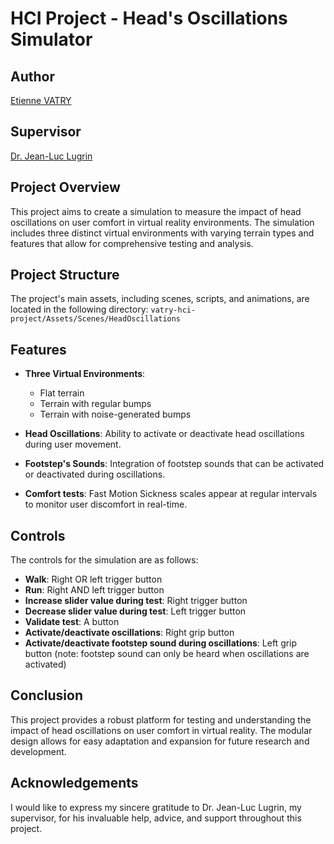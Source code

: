 # HCI Project - Head's Oscillations Simulator

## Author
[Etienne VATRY](etienne.vatry@stud-mail.uni-wuerzburg.de)

## Supervisor
[Dr. Jean-Luc Lugrin](jean-luc.lugrin@uni-wuerzburg.de)

## Project Overview

This project aims to create a simulation to measure the impact of head oscillations on user comfort in virtual reality environments. The simulation includes three distinct virtual environments with varying terrain types and features that allow for comprehensive testing and analysis.

## Project Structure

The project's main assets, including scenes, scripts, and animations, are located in the following directory: ``vatry-hci-project/Assets/Scenes/HeadOscillations``


## Features

- **Three Virtual Environments**: 
  - Flat terrain
  - Terrain with regular bumps
  - Terrain with noise-generated bumps

- **Head Oscillations**: Ability to activate or deactivate head oscillations during user movement.

- **Footstep's Sounds**: Integration of footstep sounds that can be activated or deactivated during oscillations.

- **Comfort tests**: Fast Motion Sickness scales appear at regular intervals to monitor user discomfort in real-time.

## Controls

The controls for the simulation are as follows:
- **Walk**: Right OR left trigger button
- **Run**: Right AND left trigger button
- **Increase slider value during test**: Right trigger button
- **Decrease slider value during test**: Left trigger button
- **Validate test**: A button
- **Activate/deactivate oscillations**: Right grip button
- **Activate/deactivate footstep sound during oscillations**: Left grip button (note: footstep sound can only be heard when oscillations are activated)

## Conclusion

This project provides a robust platform for testing and understanding the impact of head oscillations on user comfort in virtual reality. The modular design allows for easy adaptation and expansion for future research and development.

## Acknowledgements

I would like to express my sincere gratitude to Dr. Jean-Luc Lugrin, my supervisor, for his invaluable help, advice, and support throughout this project.
